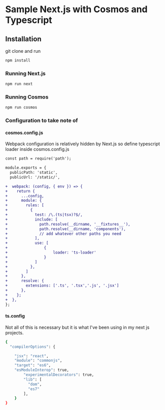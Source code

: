 
# Sample Next.js with Cosmos and Typescript 

## Installation
git clone and run 
```bash
npm install
```

### Running Next.js
```bash
npm run next
```

### Running Cosmos
```bash
npm run cosmos
```

### Configuration to take note of

#### cosmos.config.js

Webpack configuration is relatively hidden by Next.js so define typescript loader inside cosmos.config.js 

```diff
const path = require('path');

module.exports = {
  publicPath: 'static',
  publicUrl: '/static/',

+  webpack: (config, { env }) => {
+    return {
+      ...config,
+      module: {
+        rules: [
+          {
+            test: /\.(ts|tsx)?$/,
+            include: [
+              path.resolve(__dirname, '__fixtures__'), 
+              path.resolve(__dirname, 'components'),
+              // add whatever other paths you need
+            ],
+            use: [
+                {
+                    loader: 'ts-loader'
+                }
+            ]
+          },
+        ]
+      },
+      resolve: {
+        extensions: ['.ts', '.tsx','.js', '.jsx']
+      },
+    };
+  },
};


```

#### ts.config
Not all of this is necessary but it is what I've been using in my next js projects. 
```bash
{
  "compilerOptions": {

    "jsx": "react",
    "module": "commonjs",
    "target": "es6",
    "esModuleInterop": true,
        "experimentalDecorators": true,
        "lib": [
          "dom",
          "es7"
        ],
    }
}
```

